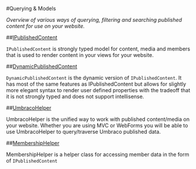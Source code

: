 #Querying & Models

_Overview of various ways of querying, filtering and searching published content for use on your website._

##[IPublishedContent](IPublishedContent/index.md)

`IPublishedContent` is strongly typed model for content, media and members that is used to render content in your views for your website. 

##[DynamicPublishedContent](DynamicPublishedContent/index.md)

`DynamicPublishedContent` is the dynamic version of `IPublishedContent`. It has most of the same features as IPublishedContent but allows 
for slightly more elegant syntax to render user defined properties with the tradeoff that it is not strongly typed and does not support intellisense.

##[UmbracoHelper](UmbracoHelper/index.md)

UmbracoHelper is the unified way to work with published content/media on your website. 
Whether you are using MVC or WebForms you will be able to use UmbracoHelper to query/traverse Umbraco published data.

##[MembershipHelper](MemberShipHelper/index.md)

MembershipHelper is a helper class for accessing member data in the form of `IPublishedContent`
